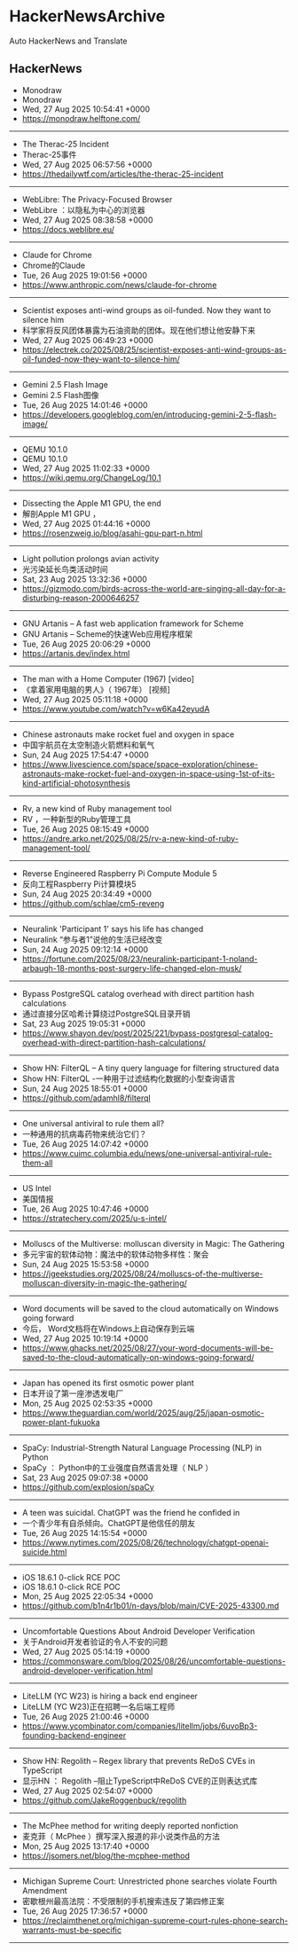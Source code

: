 # HackerNewsArchive
Auto HackerNews and Translate

## HackerNews
* Monodraw
* Monodraw
* Wed, 27 Aug 2025 10:54:41 +0000
* https://monodraw.helftone.com/
----
* The Therac-25 Incident
* Therac-25事件
* Wed, 27 Aug 2025 06:57:56 +0000
* https://thedailywtf.com/articles/the-therac-25-incident
----
* WebLibre: The Privacy-Focused Browser
* WebLibre ：以隐私为中心的浏览器
* Wed, 27 Aug 2025 08:38:58 +0000
* https://docs.weblibre.eu/
----
* Claude for Chrome
* Chrome的Claude
* Tue, 26 Aug 2025 19:01:56 +0000
* https://www.anthropic.com/news/claude-for-chrome
----
* Scientist exposes anti-wind groups as oil-funded. Now they want to silence him
* 科学家将反风团体暴露为石油资助的团体。现在他们想让他安静下来
* Wed, 27 Aug 2025 06:49:23 +0000
* https://electrek.co/2025/08/25/scientist-exposes-anti-wind-groups-as-oil-funded-now-they-want-to-silence-him/
----
* Gemini 2.5 Flash Image
* Gemini 2.5 Flash图像
* Tue, 26 Aug 2025 14:01:46 +0000
* https://developers.googleblog.com/en/introducing-gemini-2-5-flash-image/
----
* QEMU 10.1.0
* QEMU 10.1.0
* Wed, 27 Aug 2025 11:02:33 +0000
* https://wiki.qemu.org/ChangeLog/10.1
----
* Dissecting the Apple M1 GPU, the end
* 解剖Apple M1 GPU ，
* Wed, 27 Aug 2025 01:44:16 +0000
* https://rosenzweig.io/blog/asahi-gpu-part-n.html
----
* Light pollution prolongs avian activity
* 光污染延长鸟类活动时间
* Sat, 23 Aug 2025 13:32:36 +0000
* https://gizmodo.com/birds-across-the-world-are-singing-all-day-for-a-disturbing-reason-2000646257
----
* GNU Artanis – A fast web application framework for Scheme
* GNU Artanis – Scheme的快速Web应用程序框架
* Tue, 26 Aug 2025 20:06:29 +0000
* https://artanis.dev/index.html
----
* The man with a Home Computer (1967) [video]
* 《拿着家用电脑的男人》（ 1967年） [视频]
* Wed, 27 Aug 2025 05:11:18 +0000
* https://www.youtube.com/watch?v=w6Ka42eyudA
----
* Chinese astronauts make rocket fuel and oxygen in space
* 中国宇航员在太空制造火箭燃料和氧气
* Sun, 24 Aug 2025 17:54:47 +0000
* https://www.livescience.com/space/space-exploration/chinese-astronauts-make-rocket-fuel-and-oxygen-in-space-using-1st-of-its-kind-artificial-photosynthesis
----
* Rv, a new kind of Ruby management tool
* RV ，一种新型的Ruby管理工具
* Tue, 26 Aug 2025 08:15:49 +0000
* https://andre.arko.net/2025/08/25/rv-a-new-kind-of-ruby-management-tool/
----
* Reverse Engineered Raspberry Pi Compute Module 5
* 反向工程Raspberry Pi计算模块5
* Sun, 24 Aug 2025 20:34:49 +0000
* https://github.com/schlae/cm5-reveng
----
* Neuralink 'Participant 1' says his life has changed
* Neuralink “参与者1”说他的生活已经改变
* Sun, 24 Aug 2025 09:12:14 +0000
* https://fortune.com/2025/08/23/neuralink-participant-1-noland-arbaugh-18-months-post-surgery-life-changed-elon-musk/
----
* Bypass PostgreSQL catalog overhead with direct partition hash calculations
* 通过直接分区哈希计算绕过PostgreSQL目录开销
* Sat, 23 Aug 2025 19:05:31 +0000
* https://www.shayon.dev/post/2025/221/bypass-postgresql-catalog-overhead-with-direct-partition-hash-calculations/
----
* Show HN: FilterQL – A tiny query language for filtering structured data
* Show HN: FilterQL -一种用于过滤结构化数据的小型查询语言
* Sun, 24 Aug 2025 18:55:01 +0000
* https://github.com/adamhl8/filterql
----
* One universal antiviral to rule them all?
* 一种通用的抗病毒药物来统治它们？
* Tue, 26 Aug 2025 14:07:42 +0000
* https://www.cuimc.columbia.edu/news/one-universal-antiviral-rule-them-all
----
* US Intel
* 美国情报
* Tue, 26 Aug 2025 10:47:46 +0000
* https://stratechery.com/2025/u-s-intel/
----
* Molluscs of the Multiverse: molluscan diversity in Magic: The Gathering
* 多元宇宙的软体动物：魔法中的软体动物多样性：聚会
* Sun, 24 Aug 2025 15:53:58 +0000
* https://jgeekstudies.org/2025/08/24/molluscs-of-the-multiverse-molluscan-diversity-in-magic-the-gathering/
----
* Word documents will be saved to the cloud automatically on Windows going forward
* 今后， Word文档将在Windows上自动保存到云端
* Wed, 27 Aug 2025 10:19:14 +0000
* https://www.ghacks.net/2025/08/27/your-word-documents-will-be-saved-to-the-cloud-automatically-on-windows-going-forward/
----
* Japan has opened its first osmotic power plant
* 日本开设了第一座渗透发电厂
* Mon, 25 Aug 2025 02:53:35 +0000
* https://www.theguardian.com/world/2025/aug/25/japan-osmotic-power-plant-fukuoka
----
* SpaCy: Industrial-Strength Natural Language Processing (NLP) in Python
* SpaCy ： Python中的工业强度自然语言处理（ NLP ）
* Sat, 23 Aug 2025 09:07:38 +0000
* https://github.com/explosion/spaCy
----
* A teen was suicidal. ChatGPT was the friend he confided in
* 一个青少年有自杀倾向。ChatGPT是他信任的朋友
* Tue, 26 Aug 2025 14:15:54 +0000
* https://www.nytimes.com/2025/08/26/technology/chatgpt-openai-suicide.html
----
* iOS 18.6.1 0-click RCE POC
* iOS 18.6.1 0-click RCE POC
* Mon, 25 Aug 2025 22:05:34 +0000
* https://github.com/b1n4r1b01/n-days/blob/main/CVE-2025-43300.md
----
* Uncomfortable Questions About Android Developer Verification
* 关于Android开发者验证的令人不安的问题
* Wed, 27 Aug 2025 05:14:19 +0000
* https://commonsware.com/blog/2025/08/26/uncomfortable-questions-android-developer-verification.html
----
* LiteLLM (YC W23) is hiring a back end engineer
* LiteLLM (YC W23)正在招聘一名后端工程师
* Tue, 26 Aug 2025 21:00:46 +0000
* https://www.ycombinator.com/companies/litellm/jobs/6uvoBp3-founding-backend-engineer
----
* Show HN: Regolith – Regex library that prevents ReDoS CVEs in TypeScript
* 显示HN ： Regolith –阻止TypeScript中ReDoS CVE的正则表达式库
* Wed, 27 Aug 2025 02:54:07 +0000
* https://github.com/JakeRoggenbuck/regolith
----
* The McPhee method for writing deeply reported nonfiction
* 麦克菲（ McPhee ）撰写深入报道的非小说类作品的方法
* Mon, 25 Aug 2025 13:17:40 +0000
* https://jsomers.net/blog/the-mcphee-method
----
* Michigan Supreme Court: Unrestricted phone searches violate Fourth Amendment
* 密歇根州最高法院：不受限制的手机搜索违反了第四修正案
* Tue, 26 Aug 2025 17:36:57 +0000
* https://reclaimthenet.org/michigan-supreme-court-rules-phone-search-warrants-must-be-specific
----

